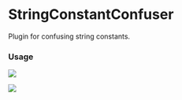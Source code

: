# StringConstantConfuser
Plugin for confusing string constants.

### Usage

![](http://7xsi11.com1.z0.glb.clouddn.com/string-constant-confuser-1.png)

![](http://7xsi11.com1.z0.glb.clouddn.com/string-constant-confuser-2.png)